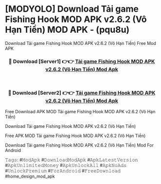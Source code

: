 # [MODYOLO] Download Tải game Fishing Hook MOD APK v2.6.2 (Vô Hạn Tiền) MOD APK - (pqu8u)
Download Tải game Fishing Hook MOD APK v2.6.2 (Vô Hạn Tiền) Free Mod APK

<div align="center">
<h3>🔴 Download [Server1] 👉👉 <a href="https://apk-comot.site?title=Tải_game_Fishing_Hook_MOD_APK_v2.6.2_(Vô_Hạn_Tiền)">Tải game Fishing Hook MOD APK v2.6.2 (Vô Hạn Tiền) Mod Apk</a></h3><br>

<h3>🔴 Download [Server2] 👉👉 <a href="https://apk-comot.site?title=Tải_game_Fishing_Hook_MOD_APK_v2.6.2_(Vô_Hạn_Tiền)">Tải game Fishing Hook MOD APK v2.6.2 (Vô Hạn Tiền) Mod Apk</a></h3>
</div>


Free Download APK MOD Tải game Fishing Hook MOD APK v2.6.2 (Vô Hạn Tiền)

Download Tải game Fishing Hook MOD APK v2.6.2 (Vô Hạn Tiền) 

Free APK MOD Tải game Fishing Hook MOD APK v2.6.2 (Vô Hạn Tiền) 

Download Tải game Fishing Hook MOD APK v2.6.2 (Vô Hạn Tiền) Mod For Android

𝚃𝚊𝚐𝚜: #𝙼𝚘𝚍𝙰𝚙𝚔 #𝙳𝚘𝚠𝚗𝚕𝚘𝚊𝚍𝙼𝚘𝚍𝙰𝚙𝚔 #𝙰𝚙𝚔𝙻𝚊𝚝𝚎𝚜𝚝𝚅𝚎𝚛𝚜𝚒𝚘𝚗 #𝙰𝚙𝚔𝚄𝚗𝚕𝚒𝚖𝚒𝚝𝚎𝚍𝙼𝚘𝚗𝚎𝚢 #𝙰𝚙𝚔𝚄𝚗𝚕𝚘𝚌𝚔𝙰𝚕𝚕 #𝙰𝚙𝚔𝙽𝚘𝙰𝚍𝚜 #𝚄𝚗𝚕𝚘𝚌𝚔𝙿𝚛𝚎𝚖𝚒𝚞𝚖 #𝙵𝚘𝚛𝙰𝚗𝚍𝚛𝚘𝚒𝚍 #𝙵𝚛𝚎𝚎𝙳𝚘𝚠𝚗𝚕𝚘𝚊𝚍 #home_design_mod_apk
